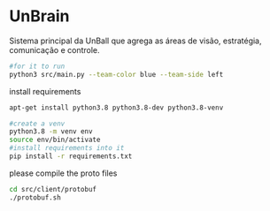 # UnBrain
Sistema principal da UnBall que agrega as áreas de visão, estratégia, comunicação e controle.

```bash
#for it to run
python3 src/main.py --team-color blue --team-side left
```

install requirements

```bash
apt-get install python3.8 python3.8-dev python3.8-venv

#create a venv
python3.8 -m venv env
source env/bin/activate
#install requirements into it
pip install -r requirements.txt
```

please compile the proto files
```bash
cd src/client/protobuf
./protobuf.sh
```
